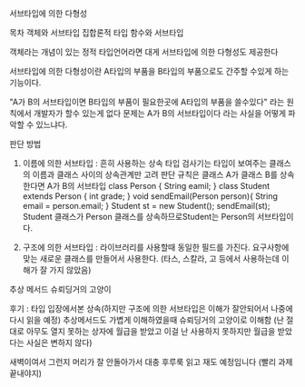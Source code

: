 서브타입에 의한 다형성

목차
객체와 서브타입
집합론적 타입
함수와 서브타입

객체라는 개념이 있는 정적 타입언어라면 대게 서브타입에 의한 다형성도 제공한다

서브타입에 의한 다형성이란
A타입의 부품을 B타입의 부품으로도 간주할 수있게 하는 기능이다.

"A가 B의 서브타입이면 B타입의 부품이 필요한곳에 A타입의 부품을 쓸수있다"
라는 원칙에서 개발자가 할수 있는게 없다 
문제는 A가 B의 서브타입이다 라는 사실을 어떻게 파악할 수 있느냐다.

판단 방법
1. 이름에 의한 서브타입 : 흔히 사용하는 상속
타입 검사기는 타입이 보여주는 클래스의 이름과 클래스 사이의 상속관계만 고려
판단 규칙은 클래스 A가 클래스 B를 상속한다면 A가 B의 서브타입
class Person { String eamil; }
class Student extends Person { int grade; }
void sendEmail(Person person){
   String email = person.email;
}
Student st = new Student();
sendEmail(st);
Student 클래스가 Person 클래스를 상속하므로Student는 Person의 서브타입이다.

2. 구조에 의한 서브타입 : 라이브러리를 사용할때
동일한 필드를 가진다.
요구사항에 맞는 새로운 클래스를 만들어서 사용한다.
(타스, 스칼라, 고 등에서 사용하는데 이해가 잘 가지 않았음)

추상 메서드
슈뢰딩거의 고양이

후기 : 타입 입장에서본 상속(하지만 구조에 의한 서브타입은 이해가 잘안되어서 나중에 다시 읽을 예정)
추상메서드도 가볍게 이해하였을때 슈뢰딩거의 고양이로 이해함 (난 절대로 아무도 열지 못하는 상자에 월급을 받았고 이걸 난 사용하지 못하지만 월급을 받았다는 사실은 변하지 않다)

새벽이여서 그런지 머리가 잘 안돌아가서 대충 후루룩 읽고 재도 예정임니다 (빨리 과제 끝내야지)
